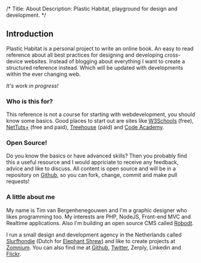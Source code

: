 /*
Title: About
Description: Plastic Habitat, playground for design and development.
*/


## Introduction

Plastic Habitat is a personal project to write an online book. An easy to read reference about all best practices for designing and developing cross-device websites. Instead of blogging about everything I want to create a structured reference instead. Which will be updated with developments within the ever changing web.

*It's work in progress!*


### Who is this for?

This reference is not a course for starting with webdevelopment, you should know some basics. Good places to start out are sites like [W3Schools](http://w3schools.com/) (free), [NetTuts+](http://net.tutsplus.com/) (free and paid), [Treehouse](http://teamtreehouse.com/) (paid) and [Code Academy](http://www.codecademy.com/).


### Open Source!

Do you know the basics or have advanced skills? Then you probably find this a useful resource and I would appriciate to receive any feedback, advice and like to discuss. All content is open source and will be in a repository on [Github](https://github.com/zomnium/plastichabitat), so you can fork, change, commit and make pull requests!


### A little about me

My name is Tim van Bergenhenegouwen and I'm a graphic designer who likes programming too. My interests are PHP, NodeJS, Front-end MVC and Realtime applications. Also I'm building an open source CMS called [Robodt](http://robodt.io/).

I run a small design and development agency in the Netherlands called [Slurfhondje](http://www.slurfhondje.nl/) (Dutch for [Elephant Shrew](http://en.wikipedia.org/wiki/Elephant_shrew)) and like to create projects at [Zomnium](http://zomnium.com/). You can also find me at [Github](https://github.com/zomnium), [Twitter](http://twitter.com/slurfhondje), Zerply, Linkedin and [Flickr](http://flickr.com/benangerheim).
